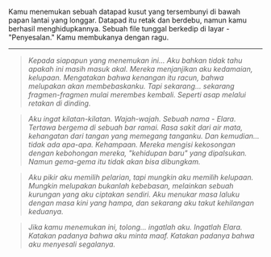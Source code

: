 Kamu menemukan sebuah datapad kusut yang tersembunyi di bawah papan lantai yang longgar. Datapad itu retak dan berdebu, namun kamu berhasil menghidupkannya. Sebuah file tunggal berkedip di layar - "Penyesalan." Kamu membukanya dengan ragu.

---

> _Kepada siapapun yang menemukan ini... Aku bahkan tidak tahu apakah ini masih masuk akal. Mereka menjanjikan aku kedamaian, kelupaan. Mengatakan bahwa kenangan itu racun, bahwa melupakan akan membebaskanku. Tapi sekarang... sekarang fragmen-fragmen mulai merembes kembali. Seperti asap melalui retakan di dinding._

> _Aku ingat kilatan-kilatan. Wajah-wajah. Sebuah nama - Elara. Tertawa bergema di sebuah bar ramai. Rasa sakit dari air mata, kehangatan dari tangan yang memegang tanganku. Dan kemudian... tidak ada apa-apa. Kehampaan. Mereka mengisi kekosongan dengan kebohongan mereka, "kehidupan baru" yang dipalsukan. Namun gema-gema itu tidak akan bisa dibungkam._

> _Aku pikir aku memilih pelarian, tapi mungkin aku memilih kelupaan. Mungkin melupakan bukanlah kebebasan, melainkan sebuah kurungan yang aku ciptakan sendiri. Aku menukar masa laluku dengan masa kini yang hampa, dan sekarang aku takut kehilangan keduanya._

> _Jika kamu menemukan ini, tolong... ingatlah aku. Ingatlah Elara. Katakan padanya bahwa aku minta maaf. Katakan padanya bahwa aku menyesali segalanya._
